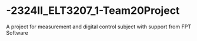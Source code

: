 # -2324II_ELT3207_1-Team20Project
A project for measurement and digital control subject with support from FPT Software

